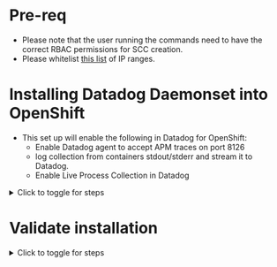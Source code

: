 # Pre-req
- Please note that the user running the commands need to have the correct RBAC permissions for SCC creation.
- Please whitelist [this list](https://ip-ranges.datadoghq.com/) of IP ranges.

# Installing Datadog Daemonset into OpenShift
- This set up will enable the following in Datadog for OpenShift:
    - Enable Datadog agent to accept APM traces on port 8126
    - log collection from containers stdout/stderr and stream it to Datadog.
    - Enable Live Process Collection in Datadog

<details>
<summary>Click to toggle for steps</summary>

- **Obtain API Key and APP Key from Datadog Platform**
    - [API Key](https://docs.datadoghq.com/account_management/api-app-keys/#add-an-api-key-or-client-token)
    - [APP Key](https://docs.datadoghq.com/account_management/api-app-keys/#add-application-keys)

- **Replace it in [values-os.yaml](https://github.com/jon94/eval-dd-poc/blob/main/Agent%20Installation/Openshift/values-os.yaml)**
 - Put in a clusterName according to the requirements shown in values-os.yaml

- **Create Namespace** 
```
oc create ns datadog
```

- **Create Daemonset and necessary resources using helm**
```
helm repo add datadog https://helm.datadoghq.com
helm repo update
helm install datadog datadog/datadog -n datadog -f values-os.yaml
```

</details>

# Validate installation
<details>
<summary>Click to toggle for steps</summary>

- **Check Daemonset** 
    - Should see daemonsets count match your node counts.   
    - If it does not match, then you might have taints set on your nodes. We will then need to add tolerations in the helm values file. Refer to [values-os.yaml](https://github.com/jon94/eval-dd-poc/blob/main/Agent%20Installation/Openshift/values-os.yaml) for more information.
```
oc get ds -n datadog
```
- **Check mutatingwebhookconfiguration**
    - This is required for admisson controller capability. 
    - Refer to this [document](https://docs.datadoghq.com/containers/troubleshooting/admission-controller/?tab=helm#overview) for troubleshooting if required.
```
oc get mutatingwebhookconfiguration -n datadog
```
</details>